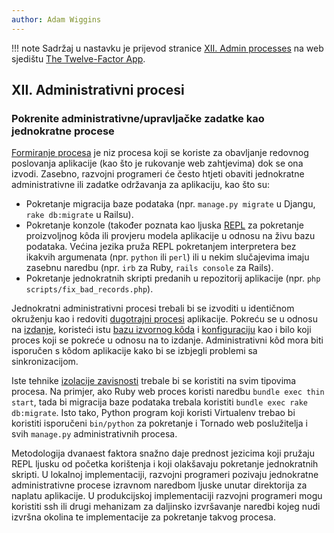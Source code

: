```yaml
---
author: Adam Wiggins
---
```


!!! note
    Sadržaj u nastavku je prijevod stranice [XII. Admin processes](https://12factor.net/admin-processes) na web sjedištu [The Twelve-Factor App](https://12factor.net/).

## XII. Administrativni procesi

### Pokrenite administrativne/upravljačke zadatke kao jednokratne procese

[Formiranje procesa](concurrency.md) je niz procesa koji se koriste za obavljanje redovnog poslovanja aplikacije (kao što je rukovanje web zahtjevima) dok se ona izvodi. Zasebno, razvojni programeri će često htjeti obaviti jednokratne administrativne ili zadatke održavanja za aplikaciju, kao što su:

* Pokretanje migracija baze podataka (npr. `manage.py migrate` u Djangu, `rake db:migrate` u Railsu).
* Pokretanje konzole (također poznata kao ljuska [REPL](https://en.wikipedia.org/wiki/Read-eval-print_loop) za pokretanje proizvoljnog kôda ili provjeru modela aplikacije u odnosu na živu bazu podataka. Većina jezika pruža REPL pokretanjem interpretera bez ikakvih argumenata (npr. `python` ili `perl`) ili u nekim slučajevima imaju zasebnu naredbu (npr. `irb` za Ruby, `rails console` za Rails).
* Pokretanje jednokratnih skripti predanih u repozitorij aplikacije (npr. `php scripts/fix_bad_records.php`).

Jednokratni administrativni procesi trebali bi se izvoditi u identičnom okruženju kao i redoviti [dugotrajni procesi](processes.md) aplikacije. Pokreću se u odnosu na [izdanje](build-release-run.md), koristeći istu [bazu izvornog kôda](codebase.md) i [konfiguraciju](config.md) kao i bilo koji proces koji se pokreće u odnosu na to izdanje. Administrativni kôd mora biti isporučen s kôdom aplikacije kako bi se izbjegli problemi sa sinkronizacijom.

Iste tehnike [izolacije zavisnosti](dependencies.md) trebale bi se koristiti na svim tipovima procesa. Na primjer, ako Ruby web proces koristi naredbu `bundle exec thin start`, tada bi migracija baze podataka trebala koristiti `bundle exec rake db:migrate`. Isto tako, Python program koji koristi Virtualenv trebao bi koristiti isporučeni `bin/python` za pokretanje i Tornado web poslužitelja i svih `manage.py` administrativnih procesa.

Metodologija dvanaest faktora snažno daje prednost jezicima koji pružaju REPL ljusku od početka korištenja i koji olakšavaju pokretanje jednokratnih skripti. U lokalnoj implementaciji, razvojni programeri pozivaju jednokratne administrativne procese izravnom naredbom ljuske unutar direktorija za naplatu aplikacije. U produkcijskoj implementaciji razvojni programeri mogu koristiti ssh ili drugi mehanizam za daljinsko izvršavanje naredbi kojeg nudi izvršna okolina te implementacije za pokretanje takvog procesa.
